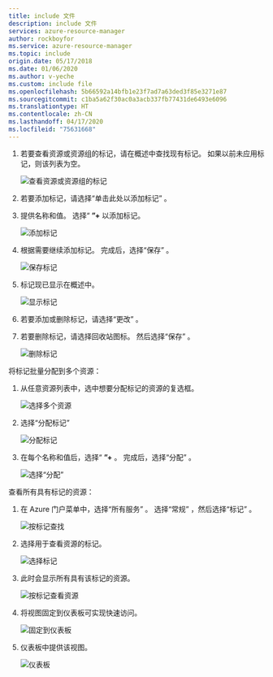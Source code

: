 ```yaml
---
title: include 文件
description: include 文件
services: azure-resource-manager
author: rockboyfor
ms.service: azure-resource-manager
ms.topic: include
origin.date: 05/17/2018
ms.date: 01/06/2020
ms.author: v-yeche
ms.custom: include file
ms.openlocfilehash: 5b66592a14bfb1e23f7ad7a63ded3f85e3271e87
ms.sourcegitcommit: c1ba5a62f30ac0a3acb337fb77431de6493e6096
ms.translationtype: HT
ms.contentlocale: zh-CN
ms.lasthandoff: 04/17/2020
ms.locfileid: "75631668"
---
```

1. 若要查看资源或资源组的标记，请在概述中查找现有标记。 如果以前未应用标记，则该列表为空。

    ![查看资源或资源组的标记](./media/resource-manager-tag-resources/view-tags.png)
1. 若要添加标记，请选择“单击此处以添加标记”  。

1. 提供名称和值。 选择“ **”+** 以添加标记。

    ![添加标记](./media/resource-manager-tag-resources/add-tag.png)
1. 根据需要继续添加标记。 完成后，选择“保存”  。

    ![保存标记](./media/resource-manager-tag-resources/save-tags.png)
1. 标记现已显示在概述中。

    ![显示标记](./media/resource-manager-tag-resources/view-new-tags.png)
1. 若要添加或删除标记，请选择“更改”  。

1. 若要删除标记，请选择回收站图标。 然后选择“保存”  。

    ![删除标记](./media/resource-manager-tag-resources/delete-tag.png)

将标记批量分配到多个资源：

1. 从任意资源列表中，选中想要分配标记的资源的复选框。

    ![选择多个资源](./media/resource-manager-tag-resources/select-multiple-resources.png)

1. 选择“分配标记” 

    ![分配标记](./media/resource-manager-tag-resources/assign-tags.png)

1. 在每个名称和值后，选择“ **”+** 。 完成后，选择“分配”  。

    ![选择“分配”](./media/resource-manager-tag-resources/select-assign.png)

查看所有具有标记的资源：

1. 在 Azure 门户菜单中，选择“所有服务”  。 选择“常规”  ，然后选择“标记”  。

    ![按标记查找](./media/resource-manager-tag-resources/find-tags-general.png)

1. 选择用于查看资源的标记。

    ![选择标记](./media/resource-manager-tag-resources/select-tag.png)

1. 此时会显示所有具有该标记的资源。

    ![按标记查看资源](./media/resource-manager-tag-resources/view-resources-by-tag.png)

1. 将视图固定到仪表板可实现快速访问。

    ![固定到仪表板](./media/resource-manager-tag-resources/pin-to-dashboard.png)

1. 仪表板中提供该视图。

    ![仪表板](./media/resource-manager-tag-resources/dashboard-with-view.png)

<!-- Update_Description: update meta properties, wording update, update link -->

